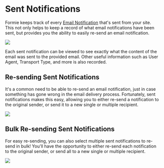 # Sent Notifications
Formie keeps track of every [Email Notification](docs:feature-tour/email-notifications) that's sent from your site. This not only helps to keep a record of what email notifications have been sent, but provides you the ability to easily re-send an email notification.

<img src="https://verbb.io/uploads/plugins/formie/formie-sent-notifications.png" />

Each sent notification can be viewed to see exactly what the content of the email was sent to the provided email. Other useful information such as User Agent, Transport Type, and more is also recorded.

## Re-sending Sent Notifications
It's a common need to be able to re-send an email notification, just in case something has gone wrong in the email delivery process. Fortunately, sent notifications makes this easy, allowing you to either re-send a notification to the original sender, or send it to a new single or multiple recipient.

<img src="https://verbb.io/uploads/plugins/formie/formie-sent-notifications-resend.png" />

## Bulk Re-sending Sent Notifications
For easy re-sending, you can also select multiple sent notifications to re-send in bulk! You'll have the opportunity to either re-send each notification to the original sender, or send all to a new single or multiple recipient.

<img src="https://verbb.io/uploads/plugins/formie/formie-sent-notifications-bulk-resend.png" />
